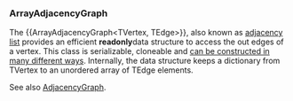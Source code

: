 ### ArrayAdjacencyGraph

The {{ArrayAdjacencyGraph<TVertex, TEdge>}}, also known as [adjacency list](http://en.wikipedia.org/wiki/Adjacency_list) provides an efficient  **readonly**data structure to access the out edges of a vertex. This class is serializable, cloneable and [can be constructed in many different ways](Creating-Graphs). Internally, the data structure keeps a dictionary from TVertex to an unordered array of TEdge elements.

See also [AdjacencyGraph](AdjacencyGraph).